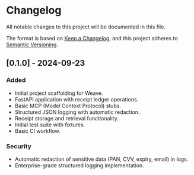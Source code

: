 # Changelog

All notable changes to this project will be documented in this file.

The format is based on [Keep a Changelog](https://keepachangelog.com/en/1.0.0/),
and this project adheres to [Semantic Versioning](https://semver.org/spec/v2.0.0.html).

## [0.1.0] - 2024-09-23

### Added
- Initial project scaffolding for Weave.
- FastAPI application with receipt ledger operations.
- Basic MCP (Model Context Protocol) stubs.
- Structured JSON logging with automatic redaction.
- Receipt storage and retrieval functionality.
- Initial test suite with fixtures.
- Basic CI workflow.

### Security
- Automatic redaction of sensitive data (PAN, CVV, expiry, email) in logs.
- Enterprise-grade structured logging implementation.
